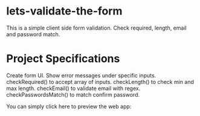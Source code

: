# lets-validate-the-form
This is a simple client side form validation. Check required, length, email and password match.

# Project Specifications
Create form UI.
Show error messages under specific inputs.
checkRequired() to accept array of inputs.
checkLength() to check min and max length.
checkEmail() to validate email with regex.
checkPasswordsMatch() to match confirm password.

You can simply click here to preview the web app: 
